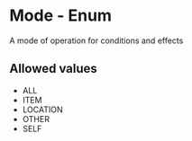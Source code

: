 

# Mode - Enum



 A mode of operation for conditions and effects



## Allowed values

* ALL
* ITEM
* LOCATION
* OTHER
* SELF
